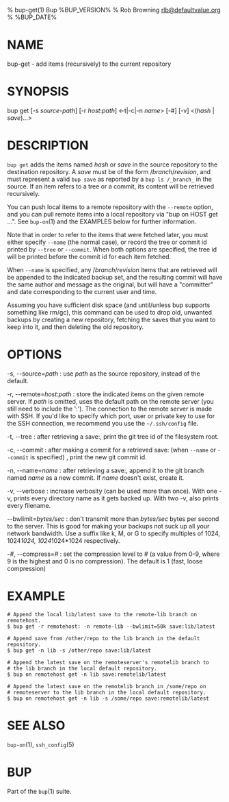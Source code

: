 % bup-get(1) Bup %BUP_VERSION%
% Rob Browning <rlb@defaultvalue.org>
% %BUP_DATE%

# NAME

bup-get - add items (recursively) to the current repository

# SYNOPSIS

bup get [-s *source-path*] [-r *host*:*path*] \<-t|-c|-n *name*\> [-#] [-v]
\<(*hash* | *save*)...\>

# DESCRIPTION

`bup get` adds the items named *hash* or *save* in the source
repository to the destination repository.  A *save* must be of the
form /_branch_/_revision_, and must represent a valid `bup save` as
reported by a `bup ls /_branch_` in the source.  If an item refers to
a tree or a commit, its content will be retrieved recursively.

You can push local items to a remote repository with the `--remote`
option, and you can pull remote items into a local repository via "bup
on HOST get ...".  See `bup-on`(1) and the EXAMPLES below for further
information.

Note that in order to refer to the items that were fetched later, you
must either specify `--name` (the normal case), or record the tree or
commit id printed by `--tree` or `--commit`.  When both options are
specified, the tree id will be printed before the commit id for each
item fetched.

When `--name` is specified, any /_branch_/_revision_ items that are
retrieved will be appended to the indicated backup set, and the
resulting commit will have the same author and message as the
original, but will have a "committer" and date corresponding to the
current user and time.

Assuming you have sufficient disk space (and until/unless bup supports
something like rm/gc), this command can be used to drop old, unwanted
backups by creating a new repository, fetching the saves that you want
to keep into it, and then deleting the old repository.

# OPTIONS

-s, \--source=*path*
:   use *path* as the source repository, instead of the default.

-r, \--remote=*host*:*path*
:   store the indicated items on the given remote server.  If *path*
    is omitted, uses the default path on the remote server (you still
    need to include the ':').  The connection to the remote server is
    made with SSH.  If you'd like to specify which port, user or
    private key to use for the SSH connection, we recommend you use
    the `~/.ssh/config` file.

-t, \--tree
:   after retrieving a save:, print the git tree id of the filesystem
    root.
    
-c, \--commit
:   after making a commit for a retrieved save: (when `--name` or
    `--commit` is specified) , print the new git commit id.

-n, \--name=*name*
:   after retrieving a save:, append it to the git branch named *name*
    as a new commit.  If *name* doesn't exist, create it.

-v, \--verbose
:   increase verbosity (can be used more than once).  With
    one -v, prints every directory name as it gets backed up.  With
    two -v, also prints every filename.

\--bwlimit=*bytes/sec*
:   don't transmit more than *bytes/sec* bytes per second
    to the server.  This is good for making your backups
    not suck up all your network bandwidth.  Use a suffix
    like k, M, or G to specify multiples of 1024,
    1024*1024, 1024*1024*1024 respectively.
    
-*#*, \--compress=*#*
:   set the compression level to # (a value from 0-9, where
    9 is the highest and 0 is no compression).  The default
    is 1 (fast, loose compression)

# EXAMPLE

    # Append the local lib/latest save to the remote-lib branch on remotehost.
    $ bup get -r remotehost: -n remote-lib --bwlimit=50k save:lib/latest

    # Append save from /other/repo to the lib branch in the default repository.
    $ bup get -n lib -s /other/repo save:lib/latest

    # Append the latest save on the remoteserver's remotelib branch to
    # the lib branch in the local default repository.
    $ bup on remotehost get -n lib save:remotelib/latest

    # Append the latest save on the remotelib branch in /some/repo on
    # remoteserver to the lib branch in the local default repository.
    $ bup on remotehost get -n lib -s /some/repo save:remotelib/latest

# SEE ALSO

`bup-on`(1), `ssh_config`(5)

# BUP

Part of the `bup`(1) suite.
